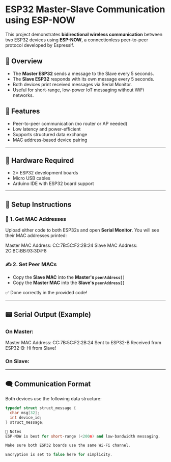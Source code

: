 # ESP32 Master-Slave Communication using ESP-NOW

This project demonstrates **bidirectional wireless communication** between two ESP32 devices using **ESP-NOW**, a connectionless peer-to-peer protocol developed by Espressif.

## 📡 Overview

- The **Master ESP32** sends a message to the Slave every 5 seconds.
- The **Slave ESP32** responds with its own message every 5 seconds.
- Both devices print received messages via Serial Monitor.
- Useful for short-range, low-power IoT messaging without WiFi networks.

## 🧠 Features

- Peer-to-peer communication (no router or AP needed)
- Low latency and power-efficient
- Supports structured data exchange
- MAC address-based device pairing

---

## 🧰 Hardware Required

- 2× ESP32 development boards
- Micro USB cables
- Arduino IDE with ESP32 board support

---

## 🔌 Setup Instructions

### 🔧 1. Get MAC Addresses
Upload either code to both ESP32s and open **Serial Monitor**. You will see their MAC addresses printed:

Master MAC Address: CC:7B:5C:F2:2B:24
Slave MAC Address: 2C:BC:BB:93:3D:F8

### ✍️ 2. Set Peer MACs
- Copy the **Slave MAC** into the **Master's `peerAddress[]`**
- Copy the **Master MAC** into the **Slave's `peerAddress[]`**

✅ Done correctly in the provided code!

---


## 📟 Serial Output (Example)

### On Master:
Master MAC Address: CC:7B:5C:F2:2B:24
Sent to ESP32-B
Received from ESP32-B: Hi from Slave!

### On Slave:

---

## 🗨️ Communication Format

Both devices use the following data structure:

```cpp
typedef struct struct_message {
  char msg[32];
  int device_id;
} struct_message;

🧪 Notes
ESP-NOW is best for short-range (<200m) and low-bandwidth messaging.

Make sure both ESP32 boards use the same Wi-Fi channel.

Encryption is set to false here for simplicity.
